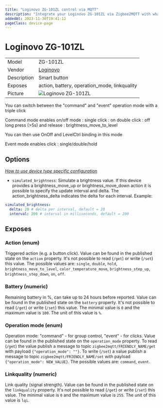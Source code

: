 ```yaml
---
title: "Loginovo ZG-101ZL control via MQTT"
description: "Integrate your Loginovo ZG-101ZL via Zigbee2MQTT with whatever smart home infrastructure you are using without the vendor's bridge or gateway."
addedAt: 2023-11-30T19:41:12
pageClass: device-page
---
```


<!-- !!!! -->
<!-- ATTENTION: This file is auto-generated through docgen! -->
<!-- You can only edit the "Notes"-Section between the two comment lines "Notes BEGIN" and "Notes END". -->
<!-- Do not use h1 or h2 heading within "## Notes"-Section. -->
<!-- !!!! -->

# Loginovo ZG-101ZL

|     |     |
|-----|-----|
| Model | ZG-101ZL  |
| Vendor  | [Loginovo](/supported-devices/#v=Loginovo)  |
| Description | Smart button |
| Exposes | action, battery, operation_mode, linkquality |
| Picture | ![Loginovo ZG-101ZL](https://www.zigbee2mqtt.io/images/devices/ZG-101ZL.png) |


<!-- Notes BEGIN: You can edit here. Add "## Notes" headline if not already present. -->

You can switch between the "command" and "event" operation mode with a triple click

Command mode enables on/off mode :
single click : on
double click : off
long press (>5s) and release : brightness_move_to_level

You can then use OnOff and LevelCtrl binding in this mode

Event mode enables click : single/double/hold

<!-- Notes END: Do not edit below this line -->



## Options
*[How to use device type specific configuration](../guide/configuration/devices-groups.md#specific-device-options)*

* `simulated_brightness`: Simulate a brightness value. If this device provides a brightness_move_up or brightness_move_down action it is possible to specify the update interval and delta. The action_brightness_delta indicates the delta for each interval. Example:
```yaml
simulated_brightness:
  delta: 20 # delta per interval, default = 20
  interval: 200 # interval in milliseconds, default = 200
```


## Exposes

### Action (enum)
Triggered action (e.g. a button click).
Value can be found in the published state on the `action` property.
It's not possible to read (`/get`) or write (`/set`) this value.
The possible values are: `single`, `double`, `hold`, `brightness_move_to_level`, `color_temperature_move`, `brightness_step_up`, `brightness_step_down`, `on`, `off`.

### Battery (numeric)
Remaining battery in %, can take up to 24 hours before reported.
Value can be found in the published state on the `battery` property.
It's not possible to read (`/get`) or write (`/set`) this value.
The minimal value is `0` and the maximum value is `100`.
The unit of this value is `%`.

### Operation mode (enum)
Operation mode: "command" - for group control, "event" - for clicks.
Value can be found in the published state on the `operation_mode` property.
To read (`/get`) the value publish a message to topic `zigbee2mqtt/FRIENDLY_NAME/get` with payload `{"operation_mode": ""}`.
To write (`/set`) a value publish a message to topic `zigbee2mqtt/FRIENDLY_NAME/set` with payload `{"operation_mode": NEW_VALUE}`.
The possible values are: `command`, `event`.

### Linkquality (numeric)
Link quality (signal strength).
Value can be found in the published state on the `linkquality` property.
It's not possible to read (`/get`) or write (`/set`) this value.
The minimal value is `0` and the maximum value is `255`.
The unit of this value is `lqi`.

